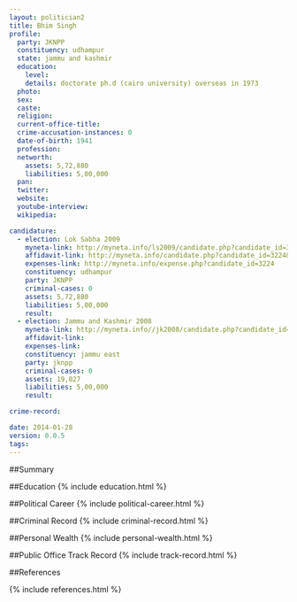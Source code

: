 ```yaml
---
layout: politician2
title: Bhim Singh
profile: 
  party: JKNPP
  constituency: udhampur
  state: jammu and kashmir
  education: 
    level: 
    details: doctorate ph.d (cairo university) overseas in 1973
  photo: 
  sex: 
  caste: 
  religion: 
  current-office-title: 
  crime-accusation-instances: 0
  date-of-birth: 1941
  profession: 
  networth: 
    assets: 5,72,880
    liabilities: 5,00,000
  pan: 
  twitter: 
  website: 
  youtube-interview: 
  wikipedia: 

candidature: 
  - election: Lok Sabha 2009
    myneta-link: http://myneta.info/ls2009/candidate.php?candidate_id=3224
    affidavit-link: http://myneta.info/candidate.php?candidate_id=3224&scan=original
    expenses-link: http://myneta.info/expense.php?candidate_id=3224
    constituency: udhampur 
    party: JKNPP
    criminal-cases: 0
    assets: 5,72,880
    liabilities: 5,00,000
    result:  
  - election: Jammu and Kashmir 2008
    myneta-link: http://myneta.info//jk2008/candidate.php?candidate_id=1096
    affidavit-link: 
    expenses-link: 
    constituency: jammu east 
    party: jknpp
    criminal-cases: 0
    assets: 19,027
    liabilities: 5,00,000
    result:  

crime-record: 

date: 2014-01-28
version: 0.0.5
tags: 
---
```

##Summary


##Education
{% include education.html %}


##Political Career
{% include political-career.html %}


##Criminal Record
{% include criminal-record.html %}


##Personal Wealth
{% include personal-wealth.html %}


##Public Office Track Record
{% include track-record.html %}


##References


{% include references.html %}